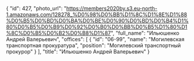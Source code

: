 {
    "id": 427,
    "photo_url": "https://members2020by.s3.eu-north-1.amazonaws.com/128278_%D0%98%D0%BB%D1%8C%D1%8E%D1%88%D0%B5%D0%BD%D0%BA%D0%BE%D0%90%D0%BD%D0%B4%D1%80%D0%B5%D0%B9%D0%92%D0%B0%D0%BB%D0%B5%D1%80%D1%8C%D0%B5%D0%B2%D0%B8%D1%87",
    "full_name": "Ильюшенко Андрей Валерьевич",
    "offices": [
        {
            "id": "06-99",
            "name": "Могилевская транспортная прокуратура",
            "position": "Могилевский транспортный прокурор"
        }
    ],
    "title": "Ильюшенко Андрей Валерьевич"
}